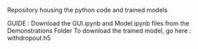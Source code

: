 Repository housing the python code and trained models

GUIDE :
Download the GUI.ipynb and Model.ipynb files from the Demonstrations Folder
To download the trained model, go here : withdropout.h5
